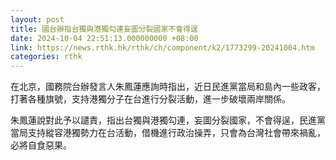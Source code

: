 ```yaml
---
layout: post
title: 國台辦指台獨與港獨勾連妄圖分裂國家不會得逞
date: 2024-10-04 22:51:13.000000000 +08:00
link: https://news.rthk.hk/rthk/ch/component/k2/1773299-20241004.htm
categories: rthk
---
```


在北京，國務院台辦發言人朱鳳蓮應詢時指出，近日民進黨當局和島內一些政客，打著各種旗號，支持港獨分子在台進行分裂活動，進一步破壞兩岸關係。

朱鳳蓮說對此予以譴責，指出台獨與港獨勾連，妄圖分裂國家，不會得逞，民進黨當局支持縱容港獨勢力在台活動，借機進行政治操弄，只會為台灣社會帶來禍亂，必將自食惡果。
